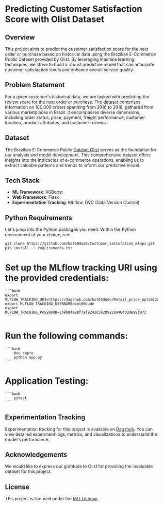 # Predicting Customer Satisfaction Score with Olist Dataset

## Overview
This project aims to predict the customer satisfaction score for the next order or purchase based on historical data using the Brazilian E-Commerce Public Dataset provided by Olist. By leveraging machine learning techniques, we strive to build a robust predictive model that can anticipate customer satisfaction levels and enhance overall service quality.

## Problem Statement
For a given customer's historical data, we are tasked with predicting the review score for the next order or purchase. The dataset comprises information on 100,000 orders spanning from 2016 to 2018, gathered from various marketplaces in Brazil. It encompasses diverse dimensions, including order status, price, payment, freight performance, customer location, product attributes, and customer reviews.

## Dataset
The Brazilian E-Commerce Public [Dataset Olist](https://www.kaggle.com/datasets/olistbr/brazilian-ecommerce) serves as the foundation for our analysis and model development. This comprehensive dataset offers insights into the intricacies of e-commerce operations, enabling us to extract valuable patterns and trends to inform our predictive model.

## Tech Stack
- **ML Framework**: XGBoost
- **Web Framework**: Flask
- **Experimentation Tracking**: MLflow, DVC (Data Version Control)

## Python Requirements
Let's jump into the Python packages you need. Within the Python environment of your choice, run:

```bash
git clone https://github.com/bot69dude/Custumor_satisfation_mlops.git
pip install -r requirements.txt
```

# Set up the MLflow tracking URI using the provided credentials:
    ```bash
    export MLFLOW_TRACKING_URI=https://dagshub.com/bot69dude/Retail_price_optimization.mlflow
    export MLFLOW_TRACKING_USERNAME=bot69dude
    export MLFLOW_TRACKING_PASSWORD=559b04e28f7af9242d3e209229040403de58f073
    ```

# Run the following commands:
    ```bash
        dvc repro
        python app.py
    ```
# Application Testing:
    ```bash
        pytest
    ```
## Experimentation Tracking
Experimentation tracking for this project is available on [Dagshub](https://dagshub.com/bot69dude/Custumor_satisfation_mlops.mlflow). You can view detailed experiment logs, metrics, and visualizations to understand the model's performance.


## Acknowledgements
We would like to express our gratitude to Olist for providing the invaluable dataset for this project.

## License
This project is licensed under the [MIT License](link-to-license).
